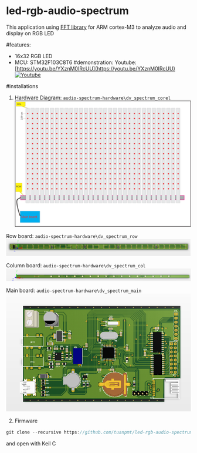 # led-rgb-audio-spectrum
This application using [FFT library](http://www.embeddedsignals.com/ARM.htm) for ARM cortex-M3 to analyze audio and display on RGB LED

#features:
- 16x32 RGB LED
- MCU: STM32F103C8T6
#demonstration:
Youtube: [https://youtu.be/YXznM0IRcUU](https://youtu.be/YXznM0IRcUU)
[![Youtube](http://img.youtube.com/vi/YXznM0IRcUU/0.jpg)](https://youtu.be/YXznM0IRcUU)

#installations
1. Hardware Diagram: ```audio-spectrum-hardware\dv_spectrum_corel```
![](images/dv_spectrum.png)

Row board: ```audio-spectrum-hardware\dv_spectrum_row```
![](images/row.png)

Column board: ```audio-spectrum-hardware\dv_spectrum_col```
![](images/col.png)

Main board: ```audio-spectrum-hardware\dv_spectrum_main```
![](images/controller.png)

2. Firmware
```c
git clone --recursive https://github.com/tuanpmt/led-rgb-audio-spectrum.git
```

and open with Keil C
